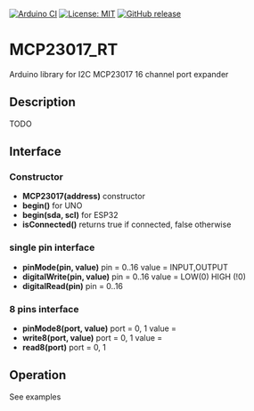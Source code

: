 
[![Arduino CI](https://github.com/RobTillaart/MCP23017_RT/workflows/Arduino%20CI/badge.svg)](https://github.com/marketplace/actions/arduino_ci)
[![License: MIT](https://img.shields.io/badge/license-MIT-green.svg)](https://github.com/RobTillaart/MCP23017_RT/blob/master/LICENSE)
[![GitHub release](https://img.shields.io/github/release/RobTillaart/MCP23017_RT.svg?maxAge=3600)](https://github.com/RobTillaart/MCP23017_RT/releases)

# MCP23017_RT

Arduino library for I2C MCP23017 16 channel port expander

## Description

TODO

## Interface

### Constructor

- **MCP23017(address)** constructor
- **begin()** for UNO
- **begin(sda, scl)** for ESP32
- **isConnected()** returns true if connected, false otherwise

### single pin interface

- **pinMode(pin, value)**       pin = 0..16  value = INPUT,OUTPUT
- **digitalWrite(pin, value)**  pin = 0..16  value = LOW(0) HIGH (!0)
- **digitalRead(pin)**          pin = 0..16

### 8 pins interface

- **pinMode8(port, value)**     port = 0, 1  value = 
- **write8(port, value)**       port = 0, 1  value =
- **read8(port)**               port = 0, 1

## Operation

See examples

